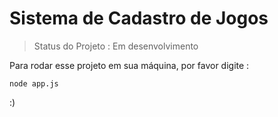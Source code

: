 # Sistema de Cadastro de Jogos

>Status do Projeto : Em desenvolvimento

Para rodar esse projeto em sua máquina, por favor digite : 

```
node app.js
```
:)